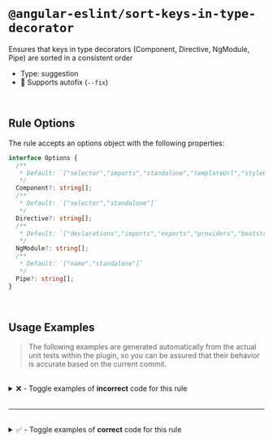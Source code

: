<!--

  DO NOT EDIT.

  This markdown file was autogenerated using a mixture of the following files as the source of truth for its data:
  - ../../src/rules/sort-keys-in-type-decorator.ts
  - ../../tests/rules/sort-keys-in-type-decorator/cases.ts

  In order to update this file, it is therefore those files which need to be updated, as well as potentially the generator script:
  - ../../../../tools/scripts/generate-rule-docs.ts

-->

<br>

# `@angular-eslint/sort-keys-in-type-decorator`

Ensures that keys in type decorators (Component, Directive, NgModule, Pipe) are sorted in a consistent order

- Type: suggestion
- 🔧 Supports autofix (`--fix`)

<br>

## Rule Options

The rule accepts an options object with the following properties:

```ts
interface Options {
  /**
   * Default: `["selector","imports","standalone","templateUrl","styleUrl","encapsulation","changeDetection"]`
   */
  Component?: string[];
  /**
   * Default: `["selector","standalone"]`
   */
  Directive?: string[];
  /**
   * Default: `["declarations","imports","exports","providers","bootstrap"]`
   */
  NgModule?: string[];
  /**
   * Default: `["name","standalone"]`
   */
  Pipe?: string[];
}

```

<br>

## Usage Examples

> The following examples are generated automatically from the actual unit tests within the plugin, so you can be assured that their behavior is accurate based on the current commit.

<br>

<details>
<summary>❌ - Toggle examples of <strong>incorrect</strong> code for this rule</summary>

<br>

#### Custom Config

```json
{
  "rules": {
    "@angular-eslint/sort-keys-in-type-decorator": [
      "error",
      {
        "Component": [
          "selector",
          "imports",
          "standalone",
          "templateUrl",
          "styleUrl",
          "encapsulation",
          "changeDetection"
        ]
      }
    ]
  }
}
```

<br>

#### ❌ Invalid Code

```ts
@Component({
  changeDetection: ChangeDetectionStrategy.OnPush,
  ~~~~~~~~~~~~~~~~~~~~~~~~~~~~~~~~~~~~~~~~~~~~~~~
  selector: 'app-root',
  imports: [CommonModule],
  standalone: true,
  templateUrl: './app.component.html',
  styleUrl: './app.component.css',
  encapsulation: ViewEncapsulation.None
})
class Test {
}
```

<br>

---

<br>

#### Custom Config

```json
{
  "rules": {
    "@angular-eslint/sort-keys-in-type-decorator": [
      "error",
      {
        "Directive": [
          "selector",
          "standalone"
        ]
      }
    ]
  }
}
```

<br>

#### ❌ Invalid Code

```ts
@Directive({
  standalone: true,
  ~~~~~~~~~~~~~~~~
  selector: '[app-test]'
})
class Test {
}
```

<br>

---

<br>

#### Custom Config

```json
{
  "rules": {
    "@angular-eslint/sort-keys-in-type-decorator": [
      "error",
      {
        "NgModule": [
          "declarations",
          "imports"
        ]
      }
    ]
  }
}
```

<br>

#### ❌ Invalid Code

```ts
@NgModule({
  imports: [CommonModule],
  ~~~~~~~~~~~~~~~~~~~~~~~
  declarations: [AppComponent]
})
class Test {
}
```

<br>

---

<br>

#### Custom Config

```json
{
  "rules": {
    "@angular-eslint/sort-keys-in-type-decorator": [
      "error",
      {
        "Pipe": [
          "name",
          "standalone"
        ]
      }
    ]
  }
}
```

<br>

#### ❌ Invalid Code

```ts
@Pipe({
  standalone: true,
  ~~~~~~~~~~~~~~~~
  name: 'myPipe'
})
class Test {
}
```

<br>

---

<br>

#### Custom Config

```json
{
  "rules": {
    "@angular-eslint/sort-keys-in-type-decorator": [
      "error",
      {
        "Component": [
          "selector",
          "imports",
          "standalone",
          "templateUrl",
          "styleUrl",
          "encapsulation",
          "changeDetection"
        ]
      }
    ]
  }
}
```

<br>

#### ❌ Invalid Code

```ts
@Component({
  styleUrl: './app.component.css',
  ~~~~~~~~~~~~~~~~~~~~~~~~~~~~~~~
  selector: 'app-root',
  templateUrl: './app.component.html'
})
class Test {
}
```

<br>

---

<br>

#### Custom Config

```json
{
  "rules": {
    "@angular-eslint/sort-keys-in-type-decorator": [
      "error",
      {
        "NgModule": [
          "declarations",
          "imports",
          "exports",
          "providers",
          "bootstrap"
        ]
      }
    ]
  }
}
```

<br>

#### ❌ Invalid Code

```ts
@NgModule({
  exports: [AppComponent],
  ~~~~~~~~~~~~~~~~~~~~~~~
  declarations: [AppComponent]
})
class Test {
}
```

</details>

<br>

---

<br>

<details>
<summary>✅ - Toggle examples of <strong>correct</strong> code for this rule</summary>

<br>

#### Default Config

```json
{
  "rules": {
    "@angular-eslint/sort-keys-in-type-decorator": [
      "error"
    ]
  }
}
```

<br>

#### ✅ Valid Code

```ts
@Type({
  a: 'a',
  b: 'b',
  c: 'c'
})
class Test {}
```

<br>

---

<br>

#### Default Config

```json
{
  "rules": {
    "@angular-eslint/sort-keys-in-type-decorator": [
      "error"
    ]
  }
}
```

<br>

#### ✅ Valid Code

```ts
@Type({})
class Test {}
```

<br>

---

<br>

#### Default Config

```json
{
  "rules": {
    "@angular-eslint/sort-keys-in-type-decorator": [
      "error"
    ]
  }
}
```

<br>

#### ✅ Valid Code

```ts
@Type({
  a: 'a'
})
class Test {}
```

<br>

---

<br>

#### Custom Config

```json
{
  "rules": {
    "@angular-eslint/sort-keys-in-type-decorator": [
      "error",
      {
        "Component": [
          "selector",
          "imports",
          "standalone",
          "templateUrl",
          "styleUrl",
          "encapsulation",
          "changeDetection"
        ]
      }
    ]
  }
}
```

<br>

#### ✅ Valid Code

```ts
@Component({
  selector: 'app-root',
  imports: [CommonModule],
  standalone: true,
  templateUrl: './app.component.html',
  styleUrl: './app.component.css',
  encapsulation: ViewEncapsulation.None,
  changeDetection: ChangeDetectionStrategy.OnPush
})
class Test {}
```

<br>

---

<br>

#### Custom Config

```json
{
  "rules": {
    "@angular-eslint/sort-keys-in-type-decorator": [
      "error",
      {
        "Directive": [
          "selector",
          "standalone"
        ]
      }
    ]
  }
}
```

<br>

#### ✅ Valid Code

```ts
@Directive({
  selector: '[app-test]',
  standalone: true
})
class Test {}
```

<br>

---

<br>

#### Custom Config

```json
{
  "rules": {
    "@angular-eslint/sort-keys-in-type-decorator": [
      "error",
      {
        "NgModule": [
          "declarations",
          "imports"
        ]
      }
    ]
  }
}
```

<br>

#### ✅ Valid Code

```ts
@NgModule({
  declarations: [AppComponent],
  imports: [CommonModule]
})
class Test {}
```

<br>

---

<br>

#### Custom Config

```json
{
  "rules": {
    "@angular-eslint/sort-keys-in-type-decorator": [
      "error",
      {
        "Pipe": [
          "name",
          "standalone"
        ]
      }
    ]
  }
}
```

<br>

#### ✅ Valid Code

```ts
@Pipe({
  name: 'myPipe',
  standalone: true
})
class Test {}
```

<br>

---

<br>

#### Custom Config

```json
{
  "rules": {
    "@angular-eslint/sort-keys-in-type-decorator": [
      "error",
      {
        "Component": [
          "selector",
          "imports",
          "standalone",
          "templateUrl",
          "styleUrl",
          "encapsulation",
          "changeDetection"
        ]
      }
    ]
  }
}
```

<br>

#### ✅ Valid Code

```ts
@Component({
  selector: 'app-root',
  templateUrl: './app.component.html',
  styleUrl: './app.component.css'
})
class Test {}
```

<br>

---

<br>

#### Custom Config

```json
{
  "rules": {
    "@angular-eslint/sort-keys-in-type-decorator": [
      "error",
      {
        "NgModule": [
          "declarations",
          "imports",
          "exports",
          "providers",
          "bootstrap"
        ]
      }
    ]
  }
}
```

<br>

#### ✅ Valid Code

```ts
@NgModule({
  declarations: [AppComponent],
  exports: [AppComponent]
})
class Test {}
```

</details>

<br>
